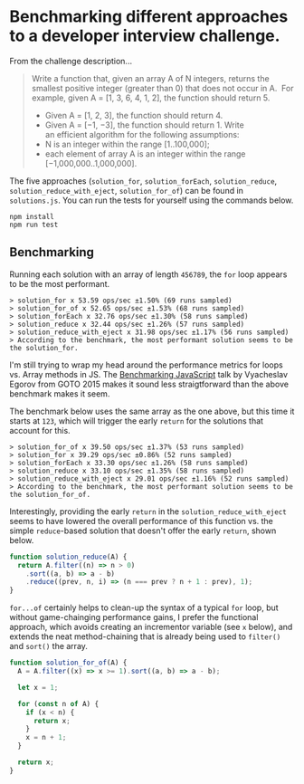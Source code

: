 # Benchmarking different approaches to a developer interview challenge.

From the challenge description...

> Write a function that, given an array A of N integers, returns the smallest positive integer (greater than 0) that does not occur in A. 
> For example, given A = [1, 3, 6, 4, 1, 2], the function should return 5.
>
> - Given A = [1, 2, 3], the function should return 4.
> - Given A = [−1, −3], the function should return 1.
>   Write an efficient algorithm for the following assumptions:
> - N is an integer within the range [1..100,000];
> - each element of array A is an integer within the range [−1,000,000..1,000,000].

The five approaches (`solution_for`, `solution_forEach`, `solution_reduce`, `solution_reduce_with_eject`, `solution_for_of`) can be found in `solutions.js`.
You can run the tests for yourself using the commands below.

```
npm install
npm run test
```

## Benchmarking

Running each solution with an array of length `456789`, the `for` loop appears to be the most performant.

```
> solution_for x 53.59 ops/sec ±1.50% (69 runs sampled)
> solution_for_of x 52.65 ops/sec ±1.53% (68 runs sampled)
> solution_forEach x 32.76 ops/sec ±1.30% (58 runs sampled)
> solution_reduce x 32.44 ops/sec ±1.26% (57 runs sampled)
> solution_reduce_with_eject x 31.98 ops/sec ±1.17% (56 runs sampled)
> According to the benchmark, the most performant solution seems to be the solution_for.
```

I'm still trying to wrap my head around the performance metrics for loops vs. Array methods in JS.
The [Benchmarking JavaScript](https://www.youtube.com/watch?v=g0ek4vV7nEA) talk by Vyacheslav Egorov from GOTO 2015 makes it sound less straigtforward than the above benchmark makes it seem.

The benchmark below uses the same array as the one above, but this time it starts at `123`, which will trigger the early `return` for the solutions that account for this.

```
> solution_for_of x 39.50 ops/sec ±1.37% (53 runs sampled)
> solution_for x 39.29 ops/sec ±0.86% (52 runs sampled)
> solution_forEach x 33.30 ops/sec ±1.26% (58 runs sampled)
> solution_reduce x 33.10 ops/sec ±1.35% (58 runs sampled)
> solution_reduce_with_eject x 29.01 ops/sec ±1.16% (52 runs sampled)
> According to the benchmark, the most performant solution seems to be the solution_for_of.
```

Interestingly, providing the early `return` in the `solution_reduce_with_eject` seems to have lowered the overall performance of this function vs. the simple `reduce`-based solution that doesn't offer the early `return`, shown below.

```js
function solution_reduce(A) {
  return A.filter((n) => n > 0)
    .sort((a, b) => a - b)
    .reduce((prev, n, i) => (n === prev ? n + 1 : prev), 1);
}
```

`for...of` certainly helps to clean-up the syntax of a typical `for` loop, but without game-chainging performance gains, I prefer the functional approach, which avoids creating an incrementor variable (see `x` below), and extends the neat method-chaining that is already being used to `filter()` and `sort()` the array.

```js
function solution_for_of(A) {
  A = A.filter((x) => x >= 1).sort((a, b) => a - b);

  let x = 1;

  for (const n of A) {
    if (x < n) {
      return x;
    }
    x = n + 1;
  }

  return x;
}
```
